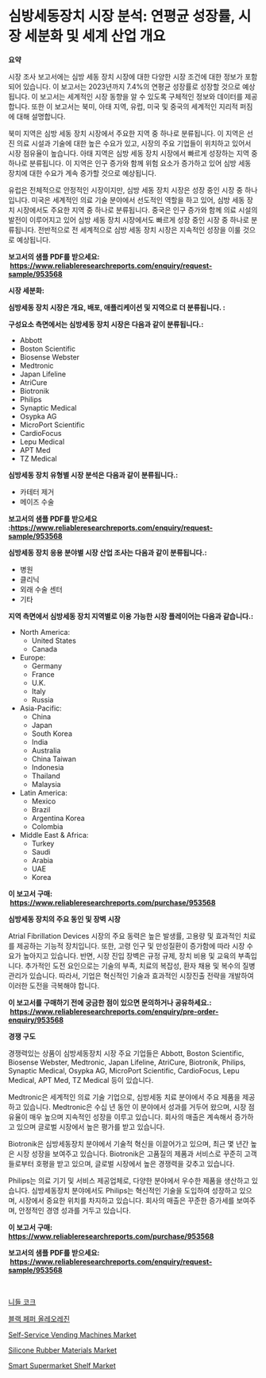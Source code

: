 <p><h1>심방세동장치 시장 분석: 연평균 성장률, 시장 세분화 및 세계 산업 개요</h1></p><p><strong>요약</strong></p>
<p><p>시장 조사 보고서에는 심방 세동 장치 시장에 대한 다양한 시장 조건에 대한 정보가 포함되어 있습니다. 이 보고서는 2023년까지 7.4%의 연평균 성장률로 성장할 것으로 예상됩니다. 이 보고서는 세계적인 시장 동향을 알 수 있도록 구체적인 정보와 데이터를 제공합니다. 또한 이 보고서는 북미, 아태 지역, 유럽, 미국 및 중국의 세계적인 지리적 퍼짐에 대해 설명합니다.</p><p>북미 지역은 심방 세동 장치 시장에서 주요한 지역 중 하나로 분류됩니다. 이 지역은 선진 의료 시설과 기술에 대한 높은 수요가 있고, 시장의 주요 기업들이 위치하고 있어서 시장 점유율이 높습니다. 아태 지역은 심방 세동 장치 시장에서 빠르게 성장하는 지역 중 하나로 분류됩니다. 이 지역은 인구 증가와 함께 위험 요소가 증가하고 있어 심방 세동 장치에 대한 수요가 계속 증가할 것으로 예상됩니다.</p><p>유럽은 전체적으로 안정적인 시장이지만, 심방 세동 장치 시장은 성장 중인 시장 중 하나입니다. 미국은 세계적인 의료 기술 분야에서 선도적인 역할을 하고 있어, 심방 세동 장치 시장에서도 주요한 지역 중 하나로 분류됩니다. 중국은 인구 증가와 함께 의료 시설의 발전이 이루어지고 있어 심방 세동 장치 시장에서도 빠르게 성장 중인 시장 중 하나로 분류됩니다. 전반적으로 전 세계적으로 심방 세동 장치 시장은 지속적인 성장을 이룰 것으로 예상됩니다.</p></p>
<p><strong>보고서의 샘플 PDF를 받으세요: &nbsp;<a href="https://www.reliableresearchreports.com/enquiry/request-sample/953568">https://www.reliableresearchreports.com/enquiry/request-sample/953568</a></strong></p>
<p><strong>시장 세분화:</strong></p>
<p><strong> 심방세동 장치 시장은 개요, 배포, 애플리케이션 및 지역으로 더 분류됩니다. :</strong></p>
<p><strong>구성요소 측면에서는 심방세동 장치 시장은 다음과 같이 분류됩니다.:</strong></p>
<p><ul><li>Abbott</li><li>Boston Scientific</li><li>Biosense Webster</li><li>Medtronic</li><li>Japan Lifeline</li><li>AtriCure</li><li>Biotronik</li><li>Philips</li><li>Synaptic Medical</li><li>Osypka AG</li><li>MicroPort Scientific</li><li>CardioFocus</li><li>Lepu Medical</li><li>APT Med</li><li>TZ Medical</li></ul></p>
<p><strong> 심방세동 장치 유형별 시장 분석은 다음과 같이 분류됩니다.:</strong></p>
<p><ul><li>카테터 제거</li><li>메이즈 수술</li></ul></p>
<p><strong>보고서의 샘플 PDF를 받으세요 :<a href="https://www.reliableresearchreports.com/enquiry/request-sample/953568">https://www.reliableresearchreports.com/enquiry/request-sample/953568</a></strong></p>
<p><strong> 심방세동 장치 응용 분야별 시장 산업 조사는 다음과 같이 분류됩니다.:</strong></p>
<p><ul><li>병원</li><li>클리닉</li><li>외래 수술 센터</li><li>기타</li></ul></p>
<p><strong>지역 측면에서 심방세동 장치 지역별로 이용 가능한 시장 플레이어는 다음과 같습니다.:</strong></p>
<p><ul>
    <li>
        North America:
        <ul>
            <li>United States</li>
            <li>Canada</li>
        </ul>
    </li>
    <li>
        Europe:
        <ul>
            <li>Germany</li>
            <li>France</li>
            <li>U.K.</li>
            <li>Italy</li>
            <li>Russia</li>
        </ul>
    </li>
    <li>
        Asia-Pacific:
        <ul>
            <li>China</li>
            <li>Japan</li>
            <li>South Korea</li>
            <li>India</li>
            <li>Australia</li>
            <li>China Taiwan</li>
            <li>Indonesia</li>
            <li>Thailand</li>
            <li>Malaysia</li>
        </ul>
    </li>
    <li>
        Latin America:
        <ul>
            <li>Mexico</li>
            <li>Brazil</li>
            <li>Argentina Korea</li>
            <li>Colombia</li>
        </ul>
    </li>
    <li>
        Middle East & Africa:
        <ul>
            <li>Turkey</li>
            <li>Saudi</li>
            <li>Arabia</li>
            <li>UAE</li>
            <li>Korea</li>
        </ul>
    </li>
    </ul></p>
<p><strong>이 보고서 구매: &nbsp;<a href="https://www.reliableresearchreports.com/purchase/953568">https://www.reliableresearchreports.com/purchase/953568</a></strong></p>
<p><strong>심방세동 장치의 주요 동인 및 장벽 시장</strong></p>
<p><p>Atrial Fibrillation Devices 시장의 주요 동력은 높은 발생률, 고용량 및 효과적인 치료를 제공하는 기능적 장치입니다. 또한, 고령 인구 및 만성질환이 증가함에 따라 시장 수요가 높아지고 있습니다. 반면, 시장 진입 장벽은 규정 규제, 장치 비용 및 교육의 부족입니다. 추가적인 도전 요인으로는 기술의 부족, 치료의 복잡성, 환자 채용 및 복수의 질병 관리가 있습니다. 따라서, 기업은 혁신적인 기술과 효과적인 시장진출 전략을 개발하여 이러한 도전을 극복해야 합니다.</p></p>
<p><strong>이 보고서를 구매하기 전에 궁금한 점이 있으면 문의하거나 공유하세요.: &nbsp;<a href="https://www.reliableresearchreports.com/enquiry/pre-order-enquiry/953568">https://www.reliableresearchreports.com/enquiry/pre-order-enquiry/953568</a></strong></p>
<p><strong>경쟁 구도</strong></p>
<p><p>경쟁력있는 상품이 심방세동장치 시장 주요 기업들은 Abbott, Boston Scientific, Biosense Webster, Medtronic, Japan Lifeline, AtriCure, Biotronik, Philips, Synaptic Medical, Osypka AG, MicroPort Scientific, CardioFocus, Lepu Medical, APT Med, TZ Medical 등이 있습니다.</p><p>Medtronic은 세계적인 의료 기술 기업으로, 심방세동 치료 분야에서 주요 제품을 제공하고 있습니다. Medtronic은 수십 년 동안 이 분야에서 성과를 거두어 왔으며, 시장 점유율이 매우 높으며 지속적인 성장을 이루고 있습니다. 회사의 매출은 계속해서 증가하고 있으며 글로벌 시장에서 높은 평가를 받고 있습니다.</p><p>Biotronik은 심방세동장치 분야에서 기술적 혁신을 이끌어가고 있으며, 최근 몇 년간 높은 시장 성장을 보여주고 있습니다. Biotronik은 고품질의 제품과 서비스로 꾸준히 고객들로부터 호평을 받고 있으며, 글로벌 시장에서 높은 경쟁력을 갖추고 있습니다.</p><p>Philips는 의료 기기 및 서비스 제공업체로, 다양한 분야에서 우수한 제품을 생산하고 있습니다. 심방세동장치 분야에서도 Philips는 혁신적인 기술을 도입하여 성장하고 있으며, 시장에서 중요한 위치를 차지하고 있습니다. 회사의 매출은 꾸준한 증가세를 보여주며, 안정적인 경영 성과를 거두고 있습니다.</p></p>
<p><strong>이 보고서 구매: &nbsp; <a href="https://www.reliableresearchreports.com/purchase/953568">https://www.reliableresearchreports.com/purchase/953568</a></strong></p>
<p><strong>보고서의 샘플 PDF를 받으세요: &nbsp;<a href="https://www.reliableresearchreports.com/enquiry/request-sample/953568">https://www.reliableresearchreports.com/enquiry/request-sample/953568</a></strong><strong></strong></p>
<p>&nbsp;</p>
<p><p><a href="https://github.com/bunxhcci35271755/Market-Research-Report-List-1/blob/main/2070977184838.md">니들 코크</a></p><p><a href="https://github.com/fredrickeglers/Market-Research-Report-List-1/blob/main/3668502184839.md">블랙 페퍼 올레오레진</a></p><p><a href="https://issuu.com/reportprime-2/docs/self-service-vending-machines-market-size-2030.ppt">Self-Service Vending Machines Market</a></p><p><a href="https://view.publitas.com/reportprime-1/silicone-rubber-materials-market-provides-detailed-segmentation-of-this-market-based-on-type-application-and-region-and-forecast-for-the-period-from-2024-2031/">Silicone Rubber Materials Market</a></p><p><a href="https://issuu.com/reportprime-2/docs/smart-supermarket-shelf-market-size-2030.pptx">Smart Supermarket Shelf Market</a></p></p>